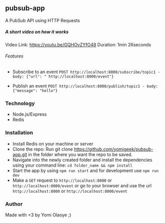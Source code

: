 ## pubsub-app
A PubSub API using HTTP Requests

##### A short video on how it works
Video Link: https://youtu.be/GQHOvZYfO48
Duration: 1min 26seconds


###### Features
- Subscribe to an event
    ```POST http://localhost:8000/subscribe/topic1 - body: {"url": " http://localhost:8000/event"} ```

- Publish an event
    ```POST http://localhost:8000/publish/topic1 - body: {"message": "hello"} ```


### Technology
- Node.js/Express
- Redis

### Installation
- Install Redis on your machine or server
- Clone the repo: Run git clone https://github.com/yomigeek/pubsub-app.git in the folder where you want the repo to be saved.
- Navigate into the newly created folder and install the dependencies using your command line: ```cd folder_name && npm install```
- Start the app by using ```npm run start``` and for development use ```npm run dev```
- Make a ```GET``` request to ```http://localhost:8000``` or  ```http://localhost:8000/event``` or go to your browser and use the url ```http://localhost:8000``` or  ```http://localhost:8000/event```

### Author
Made with <3 by Yomi Olaoye ;)
